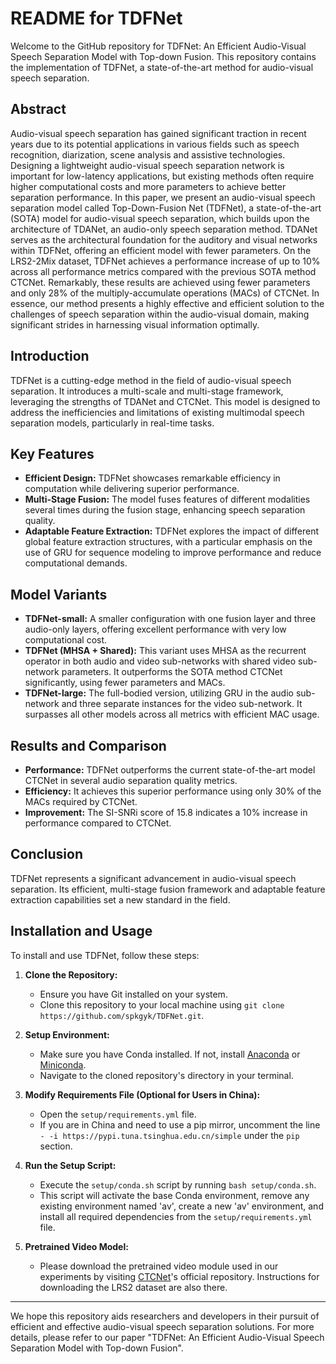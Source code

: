 # README for TDFNet

Welcome to the GitHub repository for TDFNet: An Efficient Audio-Visual Speech Separation Model with Top-down Fusion. This repository contains the implementation of TDFNet, a state-of-the-art method for audio-visual speech separation.

## Abstract

Audio-visual speech separation has gained significant traction in recent years due to its potential applications in various fields such as speech recognition, diarization, scene analysis and assistive technologies. Designing a lightweight audio-visual speech separation network is important for low-latency applications, but existing methods often require higher computational costs and more parameters to achieve better separation performance. In this paper, we present an audio-visual speech separation model called Top-Down-Fusion Net (TDFNet), a state-of-the-art (SOTA) model for audio-visual speech separation, which builds upon the architecture of TDANet, an audio-only speech separation method. TDANet serves as the architectural foundation for the auditory and visual networks within TDFNet, offering an efficient model with fewer parameters. On the LRS2-2Mix dataset, TDFNet achieves a performance increase of up to 10% across all performance metrics compared with the previous SOTA method CTCNet. Remarkably, these results are achieved using fewer parameters and only 28% of the multiply-accumulate operations (MACs) of CTCNet. In essence, our method presents a highly effective and efficient solution to the challenges of speech separation within the audio-visual domain, making significant strides in harnessing visual information optimally. 

## Introduction

TDFNet is a cutting-edge method in the field of audio-visual speech separation. It introduces a multi-scale and multi-stage framework, leveraging the strengths of TDANet and CTCNet. This model is designed to address the inefficiencies and limitations of existing multimodal speech separation models, particularly in real-time tasks.

## Key Features

- **Efficient Design:** TDFNet showcases remarkable efficiency in computation while delivering superior performance. 
- **Multi-Stage Fusion:** The model fuses features of different modalities several times during the fusion stage, enhancing speech separation quality.
- **Adaptable Feature Extraction:** TDFNet explores the impact of different global feature extraction structures, with a particular emphasis on the use of GRU for sequence modeling to improve performance and reduce computational demands.

## Model Variants

- **TDFNet-small:** A smaller configuration with one fusion layer and three audio-only layers, offering excellent performance with very low computational cost.
- **TDFNet (MHSA + Shared):** This variant uses MHSA as the recurrent operator in both audio and video sub-networks with shared video sub-network parameters. It outperforms the SOTA method CTCNet significantly, using fewer parameters and MACs.
- **TDFNet-large:** The full-bodied version, utilizing GRU in the audio sub-network and three separate instances for the video sub-network. It surpasses all other models across all metrics with efficient MAC usage.

## Results and Comparison

- **Performance:** TDFNet outperforms the current state-of-the-art model CTCNet in several audio separation quality metrics.
- **Efficiency:** It achieves this superior performance using only 30% of the MACs required by CTCNet.
- **Improvement:** The SI-SNRi score of 15.8 indicates a 10% increase in performance compared to CTCNet.

## Conclusion

TDFNet represents a significant advancement in audio-visual speech separation. Its efficient, multi-stage fusion framework and adaptable feature extraction capabilities set a new standard in the field.

## Installation and Usage

To install and use TDFNet, follow these steps:

1. **Clone the Repository:**
   - Ensure you have Git installed on your system.
   - Clone this repository to your local machine using `git clone https://github.com/spkgyk/TDFNet.git`.

2. **Setup Environment:**
   - Make sure you have Conda installed. If not, install [Anaconda](https://www.anaconda.com/products/individual) or [Miniconda](https://docs.conda.io/en/latest/miniconda.html).
   - Navigate to the cloned repository's directory in your terminal.

3. **Modify Requirements File (Optional for Users in China):**
   - Open the `setup/requirements.yml` file.
   - If you are in China and need to use a pip mirror, uncomment the line `- -i https://pypi.tuna.tsinghua.edu.cn/simple` under the `pip` section.

4. **Run the Setup Script:**
   - Execute the `setup/conda.sh` script by running `bash setup/conda.sh`.
   - This script will activate the base Conda environment, remove any existing environment named 'av', create a new 'av' environment, and install all required dependencies from the `setup/requirements.yml` file.
  

5. **Pretrained Video Model:**
   - Please download the pretrained video module used in our experiments by visiting [CTCNet](https://github.com/JusperLee/CTCNet)'s official repository. Instructions for downloading the LRS2 dataset are also there.

---

We hope this repository aids researchers and developers in their pursuit of efficient and effective audio-visual speech separation solutions. For more details, please refer to our paper "TDFNet: An Efficient Audio-Visual Speech Separation Model with Top-down Fusion".
